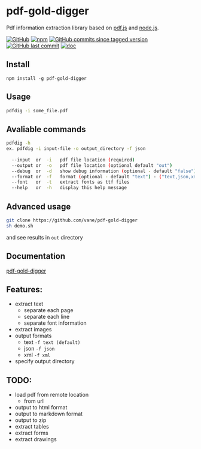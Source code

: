 pdf-gold-digger
====

Pdf information extraction library based on [pdf.js](https://mozilla.github.io/pdf.js/)
and [node.js](https://nodejs.org).

[![GitHub](https://img.shields.io/github/license/vane/pdf-gold-digger)](https://github.com/vane/pdf-gold-digger/blob/master/LICENSE)
[![npm](https://img.shields.io/npm/v/pdf-gold-digger)](https://npmjs.com/package/pdf-gold-digger)
[![GitHub commits since tagged version](https://img.shields.io/github/commits-since/vane/pdf-gold-digger/0.0.6)](https://github.com/vane/pdf-gold-digger)
[![GitHub last commit](https://img.shields.io/github/last-commit/vane/pdf-gold-digger)](https://github.com/vane/pdf-gold-digger/commits/master)
[![doc](https://vane.pl/pdf-gold-digger/badge.svg)](https://vane.pl/pdf-gold-digger/)

## Install
```npm install -g pdf-gold-digger```

## Usage
```bash
pdfdig -i some_file.pdf
```  

## Avaliable commands

```bash
pdfdig -h
ex. pdfdig -i input-file -o output_directory -f json
  
  --input  or  -i   pdf file location (required)
  --output or  -o   pdf file location (optional default "out")
  --debug  or  -d   show debug information (optional - default "false")
  --format or  -f   format (optional - default "text") - ("text,json,xml") 
  --font   or  -t   extract fonts as ttf files
  --help   or  -h   display this help message
```

## Advanced usage
```bash
git clone https://github.com/vane/pdf-gold-digger
sh demo.sh
```
and see results in ```out``` directory 
                            
## Documentation
[pdf-gold-digger](https://vane.pl/pdf-gold-digger/)

## Features:
- extract text
  - separate each page
  - separate each line
  - separate font information
- extract images
- output formats
  - text ```-f text (default)```
  - json ```-f json```
  - xml  ```-f xml``` 
- specify output directory

## TODO:
- load pdf from remote location
  - from url
- output to html format
- output to markdown format
- output to zip
- extract tables
- extract forms
- extract drawings
